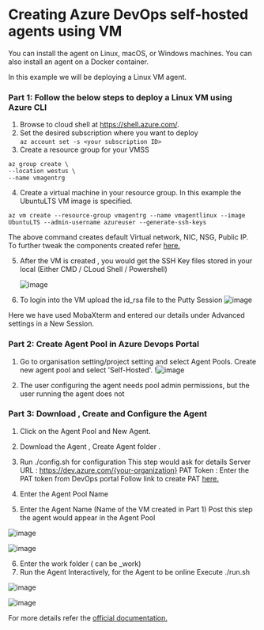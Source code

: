 

# Creating Azure DevOps self-hosted agents using VM

You can install the agent on Linux, macOS, or Windows machines. You can also install an agent on a Docker container.

In this example we will be deploying a Linux VM agent.

### Part 1: Follow the below steps to deploy a Linux VM  using Azure CLI

1) Browse to cloud shell at https://shell.azure.com/.
2) Set the desired subscription where you want to deploy </br>
`az account set -s <your subscription ID>`
3) Create a resource group for your VMSS </br>
```
az group create \
--location westus \
--name vmagentrg
```
4) Create a virtual machine in your resource group. In this example the UbuntuLTS VM image is specified.</br>
```
az vm create --resource-group vmagentrg --name vmagentlinux --image UbuntuLTS --admin-username azureuser --generate-ssh-keys
```
The above command creates  default Virtual network, NIC, NSG, Public IP.
To further tweak the components created refer <a href='https://docs.microsoft.com/en-us/azure/virtual-machines/linux/quick-create-cli'>here.</a>

5) After the VM is created , you would get the SSH Key files stored in your local (Either CMD / CLoud Shell / Powershell) 

     ![image](https://user-images.githubusercontent.com/94544313/153742532-5c49040b-5f74-43e3-85cd-f24dd8ca876d.png)
     
6) To login into the VM upload the id_rsa file to the Putty Session
     ![image](https://user-images.githubusercontent.com/94544313/153747721-73f4458e-7e09-4f28-a967-e3607ed2ed6e.png)
     
Here we have used MobaXterm and entered our details under Advanced settings in a New Session.

### Part 2: Create Agent Pool in Azure Devops Portal
1) Go to organisation setting/project setting and select Agent Pools. Create new agent pool and select 'Self-Hosted'.
  !![image](https://user-images.githubusercontent.com/94544313/153747609-5840d998-b7bf-4da4-a6f9-111404e3e403.png)

2) The user configuring the agent needs pool admin permissions, but the user running the agent does not

### Part 3: Download , Create and Configure the Agent
 1) Click on the Agent Pool and New Agent.
 
 2) Download the Agent , Create Agent folder <myagent>.
  
 3) Run ./config.sh for configuration
This step would ask for details
Server URL : https://dev.azure.com/{your-organization}
PAT Token : Enter the PAT token from DevOps portal 
Follow link to create PAT 
<a href='https://docs.microsoft.com/en-us/azure/devops/pipelines/agents/v2-linux?view=azure-devops#authenticate-with-a-personal-access-token-pat'>here.</a>
  
 4) Enter the Agent Pool Name 
 5) Enter the Agent Name (Name of the VM created in Part 1) 
  Post this step the agent would appear in the Agent Pool

  ![image](https://user-images.githubusercontent.com/94544313/153749319-9ab21032-1fae-4bd7-9a84-22f952c16bc5.png)

  ![image](https://user-images.githubusercontent.com/94544313/153749344-8e48ea42-72c8-4a59-a631-63110b5718c1.png)

 6) Enter the work folder ( can be _work)
 4) Run the Agent Interactively, for the Agent to be online 
Execute ./run.sh 
  
  ![image](https://user-images.githubusercontent.com/94544313/153749540-589d94c5-8452-4155-af79-bb97b5c3f21a.png)

  

![image](https://user-images.githubusercontent.com/94544313/153748540-7bb74776-2dac-40bf-ab66-1ed71ad23186.png)

  




For more details refer the <a href='</a>https://docs.microsoft.com/en-us/azure/devops/pipelines/agents/scale-set-agents?view=azure-devops'>official documentation.</a>





